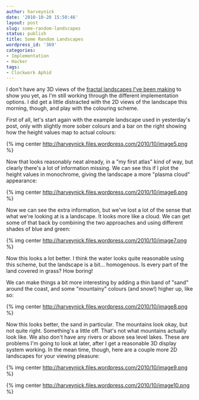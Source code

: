 ```yaml
---
author: harveynick
date: '2010-10-20 15:50:46'
layout: post
slug: some-random-landscapes
status: publish
title: Some Random Landscapes
wordpress_id: '369'
categories:
- Implementation
- Hacker
tags:
- Clockwork Aphid
---
```


I don't have any 3D views of the [fractal landscapes I've been making] to show you yet, as I'm still working through the different implementation options. I did get a little distracted with the 2D views of the landscape this morning, though, and play with the colouring scheme.

[fractal landscapes I've been making]: http://harveynick.com/blog/2010/10/19/youre-speaking-my-landscape-baby/

<!-- more -->

First of all, let's start again with the example landscape used in yesterday's post, only with slightly more sober colours and a bar on the right showing how the height values map to actual colours:  

{% img center http://harveynick.files.wordpress.com/2010/10/image5.png %}

Now that looks reasonably neat already, in a "my first atlas" kind of way, but clearly there's a lot of information missing. We can see this if I plot the height values in monochrome, giving the landscape a more "plasma cloud" appearance:  

{% img center http://harveynick.files.wordpress.com/2010/10/image6.png %}

Now we can see the extra information, but we've lost a lot of the sense that what we're looking at is a landscape. It looks more like a cloud. We can get some of that back by combining the two approaches and using different shades of blue and green:  

{% img center http://harveynick.files.wordpress.com/2010/10/image7.png %}

Now this looks a lot better. I think the water looks quite reasonable using this scheme, but the landscape is a bit... homogenous. Is every part of the land covered in grass? How boring!  

We can make things a bit more interesting by adding a thin band of "sand" around the coast, and some "mountainy" colours (and snow!) higher up, like so:  

{% img center http://harveynick.files.wordpress.com/2010/10/image8.png %}

Now this looks better, the sand in particular. The mountains look okay, but not quite right. Something's a little off. That's not what mountains actually look like. We also don't have any rivers or above sea level lakes. These are problems I'm going to look at later, after I get a reasonable 3D display system working. In the mean time, though, here are a couple more 2D landscapes for your viewing pleasure: 

{% img center http://harveynick.files.wordpress.com/2010/10/image9.png %}

{% img center http://harveynick.files.wordpress.com/2010/10/image10.png %}

